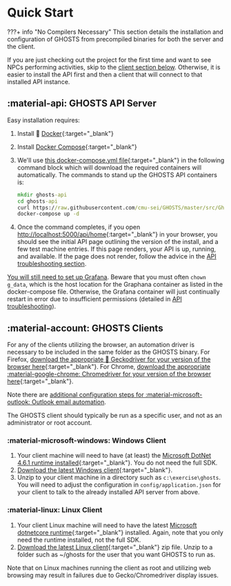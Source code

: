 # Quick Start

???+ info "No Compilers Necessary"
    This section details the installation and configuration of GHOSTS from precompiled binaries for both the server and the client.

If you are just checking out the project for the first time and want to see NPCs performing activities, skip to the [client section below](#ghosts-clients). Otherwise, it is easier to install the API first and then a client that will connect to that installed API instance.

## :material-api: GHOSTS API Server

Easy installation requires:

1. Install 🐳 [Docker](https://docs.docker.com/install/){:target="_blank"}
2. Install [Docker Compose](https://docs.docker.com/compose/install/){:target="_blank"}
3. We'll use [this docker-compose.yml file](https://raw.githubusercontent.com/cmu-sei/GHOSTS/master/src/Ghosts.Api/docker-compose.yml){:target="_blank"} in the following command block which will download the required containers will automatically. The commands to stand up the GHOSTS API containers is:

    ```cmd
    mkdir ghosts-api
    cd ghosts-api
    curl https://raw.githubusercontent.com/cmu-sei/GHOSTS/master/src/Ghosts.Api/docker-compose.yml -o docker-compose.yml
    docker-compose up -d
    ```

4. Once the command completes, if you open [http://localhost:5000/api/home](http://localhost:5000/api/home){:target="_blank"} in your browser, you should see the initial API page outlining the version of the install, and a few test machine entries. If this page renders, your API is up, running, and available. If the page does not render, follow the advice in the [API troubleshooting section](core/api.md#troubleshooting).

[You will still need to set up Grafana](core/api.md#configuring-grafana). Beware that you must often `chown g_data`, which is the host location for the Graphana container as listed in the docker-compose file. Otherwise, the Grafana container will just continually restart in error due to insufficient permissions (detailed in [API troubleshooting](core/api.md#troubleshooting)).

## :material-account: GHOSTS Clients

For any of the clients utilizing the browser, an automation driver is necessary to be included in the same folder as the GHOSTS binary. For Firefox, [download the appropriate 🦎 Geckodriver for your version of the browser here](https://github.com/mozilla/geckodriver/releases){:target="_blank"}. For Chrome, [download the appropriate :material-google-chrome: Chromedriver for your version of the browser here](https://chromedriver.chromium.org/downloads){:target="_blank"}.

Note there are [additional configuration steps for :material-microsoft-outlook: Outlook email automation](core/client.md).

The GHOSTS client should typically be run as a specific user, and not as an administrator or root account.

### :material-microsoft-windows: Windows Client

1. Your client machine will need to have (at least) the [Microsoft DotNet 4.6.1 runtime installed](https://dotnet.microsoft.com/download/dotnet-framework/net47){:target="_blank"}. You do not need the full SDK.
2. [Download the latest Windows client](https://github.com/cmu-sei/GHOSTS/releases/latest){:target="_blank"}.
3. Unzip to your client machine in a directory such as `c:\exercise\ghosts`. You will need to adjust the configuration in `config/application.json` for your client to talk to the already installed API server from above.

### :material-linux: Linux Client

1. Your client Linux machine will need to have the latest [Microsoft dotnetcore runtime](https://dotnet.microsoft.com/download){:target="_blank"} installed. Again, note that you only need the runtime installed, not the full SDK.
2. [Download the latest Linux client](https://github.com/cmu-sei/GHOSTS/releases/latest){:target="_blank"} zip file. Unzip to a folder such as ~/ghosts for the user that you want GHOSTS to run as.

Note that on Linux machines running the client as root and utilizing web browsing may result in failures due to Gecko/Chromedriver display issues.
